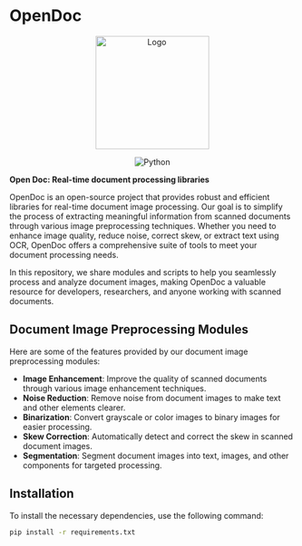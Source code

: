 # OpenDoc

<p align="center">
  <img src="https://github.com/dsabarinathan/OpenDoc/blob/master/logo/open-document-analysis-high-resolution-logo-transparent%20(1).png" alt="Logo" width="200">
</p>

<p align="center">
  <img src="https://img.shields.io/badge/language-python-blue.svg" alt="Python">
</p>

**Open Doc: Real-time document processing libraries**

OpenDoc is an open-source project that provides robust and efficient libraries for real-time document image processing. Our goal is to simplify the process of extracting meaningful information from scanned documents through various image preprocessing techniques. Whether you need to enhance image quality, reduce noise, correct skew, or extract text using OCR, OpenDoc offers a comprehensive suite of tools to meet your document processing needs.

In this repository, we share modules and scripts to help you seamlessly process and analyze document images, making OpenDoc a valuable resource for developers, researchers, and anyone working with scanned documents.

## Document Image Preprocessing Modules

Here are some of the features provided by our document image preprocessing modules:

- **Image Enhancement**: Improve the quality of scanned documents through various image enhancement techniques.
- **Noise Reduction**: Remove noise from document images to make text and other elements clearer.
- **Binarization**: Convert grayscale or color images to binary images for easier processing.
- **Skew Correction**: Automatically detect and correct the skew in scanned document images.
- **Segmentation**: Segment document images into text, images, and other components for targeted processing.


## Installation

To install the necessary dependencies, use the following command:

```bash
pip install -r requirements.txt
